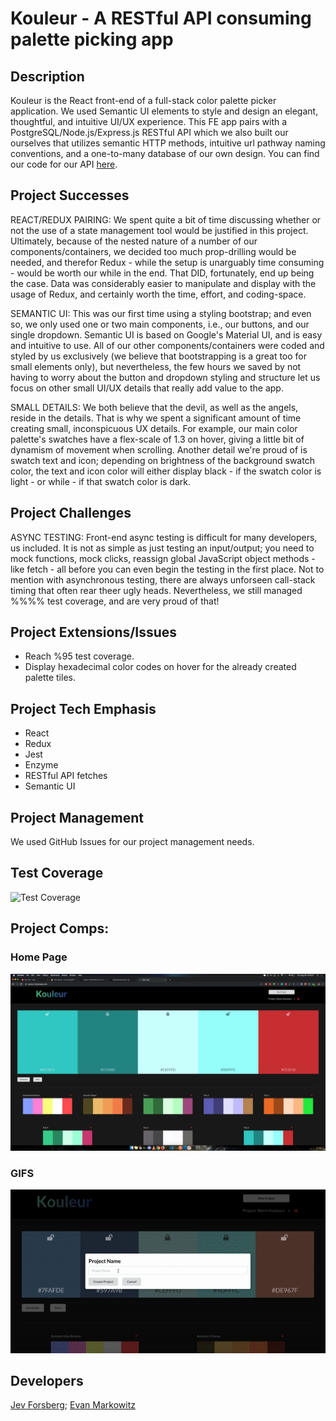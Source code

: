 # Kouleur - A RESTful API consuming palette picking app

## Description

Kouleur is the React front-end of a full-stack color palette picker application. We used Semantic UI elements to style and design an elegant, thoughtful, and intuitive UI/UX experience. This FE app pairs with a PostgreSQL/Node.js/Express.js RESTful API which we also built our ourselves that utilizes semantic HTTP methods, intuitive url pathway naming conventions, and a one-to-many database of our own design. You can find our code for our API [here](https://github.com/baldm0mma/kouleur-api).

## Project Successes

REACT/REDUX PAIRING: We spent quite a bit of time discussing whether or not the use of a state management tool would be justified in this project. Ultimately, because of the nested nature of a number of our components/containers, we decided too much prop-drilling would be needed, and therefor Redux - while the setup is unarguably time consuming - would be worth our while in the end. That DID, fortunately, end up being the case. Data was considerably easier to manipulate and display with the usage of Redux, and certainly worth the time, effort, and coding-space.

SEMANTIC UI: This was our first time using a styling bootstrap; and even so, we only used one or two main components, i.e., our buttons, and our single dropdown. Semantic UI is based on Google's Material UI, and is easy and intuitive to use. All of our other components/containers were coded and styled by us exclusively (we believe that bootstrapping is a great too for small elements only), but nevertheless, the few hours we saved by not having to worry about the button and dropdown styling and structure let us focus on other small UI/UX details that really add value to the app.

SMALL DETAILS: We both believe that the devil, as well as the angels, reside in the details. That is why we spent a significant amount of time creating small, inconspicuous UX details. For example, our main color palette's swatches have a flex-scale of 1.3 on hover, giving a little bit of dynamism of movement when scrolling. Another detail we're proud of is swatch text and icon; depending on brightness of the background swatch color, the text and icon color will either display black - if the swatch color is light -  or while - if that swatch color is dark.

## Project Challenges

ASYNC TESTING: Front-end async testing is difficult for many developers, us included. It is not as simple as just testing an input/output; you need to mock functions, mock clicks, reassign global JavaScript object methods - like fetch - all before you can even begin the testing in the first place. Not to mention with asynchronous testing, there are always unforseen call-stack timing that often rear theer ugly heads. Nevertheless, we still managed %%%% test coverage, and are very proud of that!

## Project Extensions/Issues

* Reach %95 test coverage.
* Display hexadecimal color codes on hover for the already created palette tiles.

## Project Tech Emphasis

* React
* Redux
* Jest
* Enzyme
* RESTful API fetches
* Semantic UI

## Project Management

We used GitHub Issues for our project management needs.

## Test Coverage

![Test Coverage]()

## Project Comps:

### Home Page

![Main Page](./assets/Kouleur-FE-Main-Screen.png)

### GIFS

![In Action](./assets/Kouleur.gif)

## Developers

[Jev Forsberg](https://github.com/baldm0mma/); [Evan Markowitz](https://github.com/evanmarkowitz)
